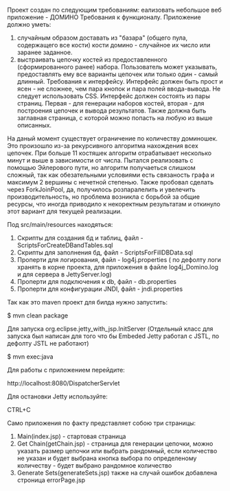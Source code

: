 Проект создан по следующим требованиям:
еализовать небольшое веб приложение - ДОМИНО
Требования к функционалу.
Приложение должно уметь:
1. случайным образом доставать из "базара" (общего пула, содержащего все кости) кости домино - случайное их число или заранее заданное.
2. выстраивать цепочку костей из предоставленного (сформированного ранее) набора. Пользователь может указывать, предоставлять ему все варианты цепочек или только один - самый длинный.
Требования к интерфейсу.
Интерфейс должен быть прост и ясен - не сложнее, чем пара кнопок и пара полей ввода-вывода.
Не следует использовать CSS.
Интерфейс должен состоять из пары страниц. Первая - для генерации наборов костей, вторая - для построения цепочек и вывода результатов. Также должна быть заглавная страница, с которой можно попасть на любую из выше описанных.

На даный момент существует ограничение по количеству доминошек. Это произошло из-за рекурсивного алгоритма нахождения всех цепочек.
При больше 11 костяшек алгоритм отрабатывает несколько минут и выше в зависимости от числа.
Пытался реализовать с помощью Эйлерового пути, но алгоритм получаеться слишком сложный, так как обезательными условиями есть связаность
графа и максимум 2 вершины с нечетной степенью. Также пробовал сделать через ForkJoinPool, да, получилось розпаралелить и увелечить
производительность, но проблема возникла с борьбой за общие ресурсы, что иногда приводило к некоректным результатам и откинуло этот вариант
для текущей реализации.

Под src/main/resources находяться:

1. Скрипты для создания бд и таблиц, файл - ScriptsForCreateDBandTables.sql
2. Скрипты для заполнения бд, файл - ScriptsForFillDBData.sql
3. Проперти для логирования, файл - log4j.properties ( по дефолту логи хранять в корне проекта, для приложения в файле log4j_Domino.log и для сервера в JettyServer.log)
4. Проперти для подключения к db, файл - db.properties
5. Проперти для конфигурации JNDI, файл - jndi.properties

Так как это maven проект для билда нужно запустить:

$ mvn clean package

Для запуска org.eclipse.jetty_with_jsp.InitServer
(Отдельный класс для запуска был написан для того что бы Embeded Jetty работал c JSTL, по дефолту JSTL не работают)

$ mvn exec:java

Для работы с приложением перейдите:

http://localhost:8080/DispatcherServlet 

Для остановки Jetty используйте:

CTRL+C

Само приложения по факту представляет собою  три страницы:
1) Main(index.jsp) - стартовая страница
2) Get Chain(getChain.jsp) - страница для генерации цепочки, можно указать размер цепочки или выбрать рандомный, если количество не указан
и будет выбрана кнопка выбора по определеному количеству - будет выбрано рандомное количество   
3) Generate Sets(generateSets.jsp)
также на случай ошибок добавлена строница errorPage.jsp
